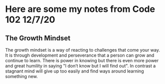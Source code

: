 
# Here are some my notes from Code 102 12/7/20

  
## The Growth Mindset
  
  
 The growth mindset is a way of reacting to challenges that come your way. It is through development and perseverance that a person can grow and continue to learn. There is power in knowing but there is even more power and great humility in saying "I don’t know but I will find out".  In contrast a stagnant mind will give up too easily and find ways around learning something new. 
  
  
  
  
  
  
